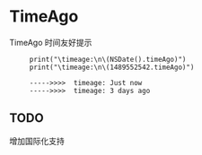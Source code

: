 # TimeAgo
TimeAgo 时间友好提示

```
     print("\timeage:\n\(NSDate().timeAgo)")
     print("\timeage:\n\(1489552542.timeAgo)")

     ----->>>>  timeage: Just now
     ----->>>>  timeage: 3 days ago
```

## TODO
增加国际化支持

